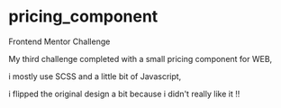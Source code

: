 # pricing_component
Frontend Mentor Challenge

My third challenge completed with a small pricing component for WEB,

i mostly use SCSS and a little bit of Javascript, 

i flipped the original design a bit because i didn't really like it !!

